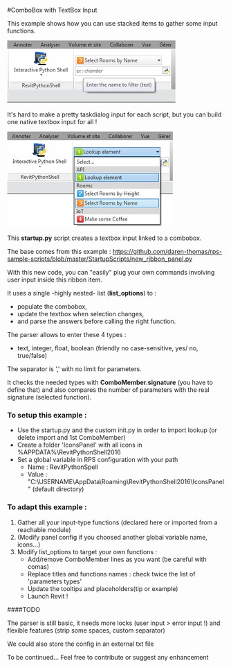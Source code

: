 #ComboBox with TextBox Input 

This example shows how you can use stacked items to gather some input functions.

![](capture2.png)

It's hard to make a pretty taskdialog input for each script, 
but you can build one native textbox input for all ! 

![](capture1.png)

This __startup.py__ script creates a textbox input linked to a combobox.

The base comes from this example :
https://github.com/daren-thomas/rps-sample-scripts/blob/master/StartupScripts/new_ribbon_panel.py

With this new code, you can "easily" plug your own commands involving user input inside this ribbon item.

It uses a single -highly nested- list (__list_options__) to :
- populate the combobox, 
- update the textbox when selection changes, 
- and parse the answers before calling the right function.

The parser allows to enter these 4 types : 
- text, integer, float, boolean (friendly no case-sensitive, yes/ no, true/false)

The separator is ',' with no limit for parameters.

It checks the needed types with __ComboMember.signature__ (you have to define that)
and also compares the number of parameters with the real signature (selected function).


### To setup this example :

- Use the startup.py and the custom init.py in order to import lookup (or delete import and 1st ComboMember)
- Create a folder 'IconsPanel' with all icons in %APPDATA%\RevitPythonShell2016 
- Set a global variable in RPS configuration with your path
    - Name : RevitPythonSpell
    - Value : "C:\USERNAME\AppData\Roaming\RevitPythonShell2016\IconsPanel" (default directory)


### To adapt this example :
1. Gather all your input-type functions (declared here or imported from a reachable module)
2. (Modify panel config if you choosed another global variable name, icons...)
3. Modify list_options to target your own functions :
    - Add/remove ComboMember lines as you want (be careful with comas)
    - Replace titles and functions names : check twice the list of 'parameters types'
    - Update the tooltips and placeholders(tip or example)
    - Launch Revit !


####TODO

The parser is still basic, it needs more locks (user input > error input !)
and flexible features (strip some spaces, custom separator)

We could also store the config in an external txt file

To be continued...
Feel free to contribute or suggest any enhancement
